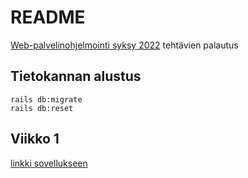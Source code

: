 # README

[Web-palvelinohjelmointi syksy 2022](https://github.com/mluukkai/WebPalvelinohjelmointi2022/blob/main/wadror.md) tehtävien palautus

## Tietokannan alustus
```
rails db:migrate
rails db:reset
```
## Viikko 1
[linkki sovellukseen](https://markku63-ratebeer.fly.dev/breweries)
